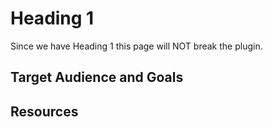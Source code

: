 Heading 1
=========

Since we have Heading 1 this page will NOT break the plugin.

Target Audience and Goals
-------------------------

Resources
---------
